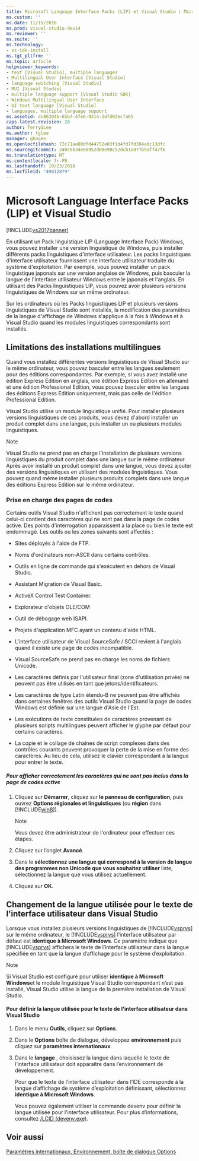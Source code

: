 ```yaml
---
title: Microsoft Language Interface Packs (LIP) et Visual Studio | Microsoft Docs
ms.custom: ''
ms.date: 11/15/2016
ms.prod: visual-studio-dev14
ms.reviewer: ''
ms.suite: ''
ms.technology:
- vs-ide-install
ms.tgt_pltfrm: ''
ms.topic: article
helpviewer_keywords:
- text [Visual Studio], multiple languages
- Multilingual User Interface [Visual Studio]
- language switching [Visual Studio]
- MUI [Visual Studio]
- multiple language support [Visual Studio SDK]
- Windows Multilingual User Interface
- UI text language [Visual Studio]
- languages, multiple language support
ms.assetid: dc86304b-65b7-47e6-9314-1dfd02ecfa65
caps.latest.revision: 28
author: TerryGLee
ms.author: tglee
manager: ghogen
ms.openlocfilehash: 72c71ae80dfd44752e03f1d4fd7fd384adc13dfc
ms.sourcegitcommit: 240c8b34e80952d00e90c52dcb1a077b9aff47f6
ms.translationtype: MT
ms.contentlocale: fr-FR
ms.lasthandoff: 10/23/2018
ms.locfileid: "49812879"
---
```

# <a name="microsoft-language-interface-packs-lips-and-visual-studio"></a>Microsoft Language Interface Packs (LIP) et Visual Studio
[!INCLUDE[vs2017banner](../includes/vs2017banner.md)]

En utilisant un Pack linguistique LIP (Language Interface Pack) Windows, vous pouvez installer une version linguistique de Windows, puis installer différents packs linguistiques d'interface utilisateur. Les packs linguistiques d'interface utilisateur fournissent une interface utilisateur traduite du système d'exploitation. Par exemple, vous pouvez installer un pack linguistique japonais sur une version anglaise de Windows, puis basculer la langue de l'interface utilisateur Windows entre le japonais et l'anglais. En utilisant des Packs linguistiques LIP, vous pouvez avoir plusieurs versions linguistiques de Windows sur un même ordinateur.  
  
 Sur les ordinateurs où les Packs linguistiques LIP et plusieurs versions linguistiques de Visual Studio sont installés, la modification des paramètres de la langue d'affichage de Windows s'applique à la fois à Windows et à Visual Studio quand les modules linguistiques correspondants sont installés.  
  
## <a name="limitations-of-multi-language-installations"></a>Limitations des installations multilingues  
 Quand vous installez différentes versions linguistiques de Visual Studio sur le même ordinateur, vous pouvez basculer entre les langues seulement pour des éditions correspondantes. Par exemple, si vous avez installé une édition Express Edition en anglais, une édition Express Edition en allemand et une édition Professional Edition, vous pouvez basculer entre les langues des éditions Express Edition uniquement, mais pas celle de l'édition Professional Edition.  
  
 Visual Studio utilise un module linguistique unifié. Pour installer plusieurs versions linguistiques de ces produits, vous devez d'abord installer un produit complet dans une langue, puis installer un ou plusieurs modules linguistiques.  
  
> [!NOTE]
>  Visual Studio ne prend pas en charge l'installation de plusieurs versions linguistiques du produit complet dans une langue sur le même ordinateur. Après avoir installé un produit complet dans une langue, vous devez ajouter des versions linguistiques en utilisant des modules linguistiques. Vous pouvez quand même installer plusieurs produits complets dans une langue des éditions Express Edition sur le même ordinateur.  
  
### <a name="support-for-code-pages"></a>Prise en charge des pages de codes  
 Certains outils Visual Studio n'affichent pas correctement le texte quand celui-ci contient des caractères qui ne sont pas dans la page de codes active. Des points d'interrogation apparaissent à la place ou bien le texte est endommagé. Les outils ou les zones suivants sont affectés :  
  
-   Sites déployés à l'aide de FTP.  
  
-   Noms d'ordinateurs non-ASCII dans certains contrôles.  
  
-   Outils en ligne de commande qui s'exécutent en dehors de Visual Studio.  
  
-   Assistant Migration de Visual Basic.  
  
-   ActiveX Control Test Container.  
  
-   Explorateur d'objets OLE/COM  
  
-   Outil de débogage web ISAPI.  
  
-   Projets d'application MFC ayant un contenu d'aide HTML.  
  
-   L'interface utilisateur de Visual SourceSafe / SCCI revient à l'anglais quand il existe une page de codes incompatible.  
  
-   Visual SourceSafe ne prend pas en charge les noms de fichiers Unicode.  
  
-   Les caractères définis par l'utilisateur final (zone d'utilisation privée) ne peuvent pas être utilisés en tant que jetons/identificateurs.  
  
-   Les caractères de type Latin étendu-B ne peuvent pas être affichés dans certaines fenêtres des outils Visual Studio quand la page de codes Windows est définie sur une langue d'Asie de l'Est.  
  
-   Les exécutions de texte constituées de caractères provenant de plusieurs scripts multilingues peuvent afficher le glyphe par défaut pour certains caractères.  
  
-   La copie et le collage de chaînes de script complexes dans des contrôles courants peuvent provoquer la perte de la mise en forme des caractères. Au lieu de cela, utilisez le clavier correspondant à la langue pour entrer le texte.  
  
##### <a name="to-correctly-display-characters-that-are-not-included-in-the-current-code-page"></a>Pour afficher correctement les caractères qui ne sont pas inclus dans la page de codes active  
  
1.  Cliquez sur **Démarrer**, cliquez sur **le panneau de configuration**, puis ouvrez **Options régionales et linguistiques** (ou **région** dans [!INCLUDE[win8](../includes/win8-md.md)]).  
  
    > [!NOTE]
    >  Vous devez être administrateur de l'ordinateur pour effectuer ces étapes.  
  
2.  Cliquez sur l’onglet **Avancé**.  
  
3.  Dans le **sélectionnez une langue qui correspond à la version de langue des programmes non Unicode que vous souhaitez utiliser** liste, sélectionnez la langue que vous utilisez actuellement.  
  
4.  Cliquez sur **OK**.  
  
## <a name="changing-the-language-used-for-the-ui-text-in-visual-studio"></a>Changement de la langue utilisée pour le texte de l'interface utilisateur dans Visual Studio  
 Lorsque vous installez plusieurs versions linguistiques de [!INCLUDE[vsprvs](../includes/vsprvs-md.md)] sur le même ordinateur, le [!INCLUDE[vsprvs](../includes/vsprvs-md.md)] l’interface utilisateur par défaut est **identique à Microsoft Windows**. Ce paramètre indique que [!INCLUDE[vsprvs](../includes/vsprvs-md.md)] affichera le texte de l’interface utilisateur dans la langue spécifiée en tant que la langue d’affichage pour le système d’exploitation.  
  
> [!NOTE]
>  Si Visual Studio est configuré pour utiliser **identique à Microsoft Windows**et le module linguistique Visual Studio correspondant n’est pas installé, Visual Studio utilise la langue de la première installation de Visual Studio.  
  
#### <a name="to-set-the-language-that-is-used-for-the-ui-text-in-visual-studio"></a>Pour définir la langue utilisée pour le texte de l'interface utilisateur dans Visual Studio  
  
1. Dans le menu **Outils**, cliquez sur **Options**.  
  
2. Dans le **Options** boîte de dialogue, développez **environnement** puis cliquez sur **paramètres internationaux**.  
  
3. Dans le **langage** , choisissez la langue dans laquelle le texte de l’interface utilisateur doit apparaître dans l’environnement de développement.  
  
    Pour que le texte de l’interface utilisateur dans l’IDE corresponde à la langue d’affichage de système d’exploitation définissant, sélectionnez **identique à Microsoft Windows**.  
  
   Vous pouvez également utiliser la commande devenv pour définir la langue utilisée pour l'interface utilisateur. Pour plus d’informations, consultez [/LCID (devenv.exe)](../ide/reference/lcid-devenv-exe.md).  
  
## <a name="see-also"></a>Voir aussi  
 [Paramètres internationaux, Environnement, boîte de dialogue Options](../ide/reference/international-settings-environment-options-dialog-box.md)